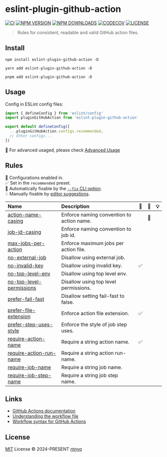 # eslint-plugin-github-action

[![CI](https://github.com/ntnyq/eslint-plugin-github-action/workflows/CI/badge.svg)](https://github.com/ntnyq/eslint-plugin-github-action/actions)
[![NPM VERSION](https://img.shields.io/npm/v/eslint-plugin-github-action.svg)](https://www.npmjs.com/package/eslint-plugin-github-action)
[![NPM DOWNLOADS](https://img.shields.io/npm/dy/eslint-plugin-github-action.svg)](https://www.npmjs.com/package/eslint-plugin-github-action)
[![CODECOV](https://codecov.io/github/ntnyq/eslint-plugin-github-action/branch/main/graph/badge.svg)](https://codecov.io/github/ntnyq/eslint-plugin-github-action)
[![LICENSE](https://img.shields.io/github/license/ntnyq/eslint-plugin-github-action.svg)](https://github.com/ntnyq/eslint-plugin-github-action/blob/main/LICENSE)

> Rules for consistent, readable and valid GitHub action files.

## Install

```shell
npm install eslint-plugin-github-action -D
```

```shell
yarn add eslint-plugin-github-action -D
```

```shell
pnpm add eslint-plugin-github-action -D
```

## Usage

Config in ESLint config files:

```ts
import { defineConfig } from 'eslint/config'
import pluginGitHubAction from 'eslint-plugin-github-action'

export default defineConfig([
  ...pluginGitHubAction.configs.recommended,
  // Other configs...
])
```

:apple: For advanced usaged, please check [Advanced Usage](https://eslint-plugin-github-action.ntnyq.com/guide/#advanced-usage)

## Rules

💼 Configurations enabled in.\
✅ Set in the `recommended` preset.\
🔧 Automatically fixable by the [`--fix` CLI option](https://eslint.org/docs/user-guide/command-line-interface#--fix).\
💡 Manually fixable by [editor suggestions](https://eslint.org/docs/developer-guide/working-with-rules#providing-suggestions).

| Name                                                                                                          | Description                               | 💼  | 🔧  | 💡  |
| :------------------------------------------------------------------------------------------------------------ | :---------------------------------------- | :-: | :-: | :-: |
| [action-name-casing](https://eslint-plugin-github-action.ntnyq.com/rules/action-name-casing.html)             | Enforce naming convention to action name. |     | 🔧  |     |
| [job-id-casing](https://eslint-plugin-github-action.ntnyq.com/rules/job-id-casing.html)                       | Enforce naming convention to job id.      |     |     |     |
| [max-jobs-per-action](https://eslint-plugin-github-action.ntnyq.com/rules/max-jobs-per-action.html)           | Enforce maximum jobs per action file.     |     |     |     |
| [no-external-job](https://eslint-plugin-github-action.ntnyq.com/rules/no-external-job.html)                   | Disallow using external job.              |     |     |     |
| [no-invalid-key](https://eslint-plugin-github-action.ntnyq.com/rules/no-invalid-key.html)                     | Disallow using invalid key.               | ✅  |     |     |
| [no-top-level-env](https://eslint-plugin-github-action.ntnyq.com/rules/no-top-level-env.html)                 | Disallow using top level env.             |     |     |     |
| [no-top-level-permissions](https://eslint-plugin-github-action.ntnyq.com/rules/no-top-level-permissions.html) | Disallow using top level permissions.     |     |     |     |
| [prefer-fail-fast](https://eslint-plugin-github-action.ntnyq.com/rules/prefer-fail-fast.html)                 | Disallow setting fail-fast to false.      |     |     |     |
| [prefer-file-extension](https://eslint-plugin-github-action.ntnyq.com/rules/prefer-file-extension.html)       | Enforce action file extension.            | ✅  |     |     |
| [prefer-step-uses-style](https://eslint-plugin-github-action.ntnyq.com/rules/prefer-step-uses-style.html)     | Enforce the style of job step uses.       |     |     |     |
| [require-action-name](https://eslint-plugin-github-action.ntnyq.com/rules/require-action-name.html)           | Require a string action name.             | ✅  |     |     |
| [require-action-run-name](https://eslint-plugin-github-action.ntnyq.com/rules/require-action-run-name.html)   | Require a string action run-name.         |     |     |     |
| [require-job-name](https://eslint-plugin-github-action.ntnyq.com/rules/require-job-name.html)                 | Require a string job name.                |     |     |     |
| [require-job-step-name](https://eslint-plugin-github-action.ntnyq.com/rules/require-job-step-name.html)       | Require a string job step name.           |     |     |     |

## Links

- [GitHub Actions documentation](https://docs.github.com/en/actions)
- [Understanding the workflow file](https://docs.github.com/en/actions/use-cases-and-examples/creating-an-example-workflow#understanding-the-workflow-file)
- [Workflow syntax for GitHub Actions](https://docs.github.com/en/actions/writing-workflows/workflow-syntax-for-github-actions)

## License

[MIT](./LICENSE) License © 2024-PRESENT [ntnyq](https://github.com/ntnyq)
